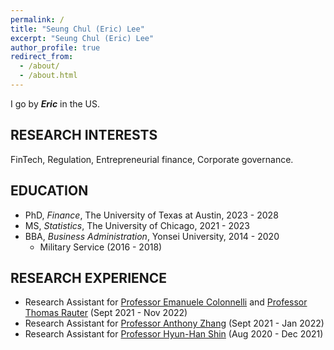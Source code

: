 ```yaml
---
permalink: /
title: "Seung Chul (Eric) Lee"
excerpt: "Seung Chul (Eric) Lee"
author_profile: true
redirect_from: 
  - /about/
  - /about.html
---
```


I go by ___Eric___ in the US.

__RESEARCH INTERESTS__
---

FinTech, Regulation, Entrepreneurial finance, Corporate governance.

__EDUCATION__
---

- PhD, _Finance_, The University of Texas at Austin, 2023 - 2028
- MS, _Statistics_, The University of Chicago, 2021 - 2023
- BBA, _Business Administration_, Yonsei University, 2014 - 2020
  - Military Service (2016 - 2018)

__RESEARCH EXPERIENCE__
---

- Research Assistant for <a href="https://emanuelecolonnelli.com/" target="_blank">Professor Emanuele Colonnelli</a> and <a href="https://thomas-rauter.com/" target="_blank">Professor Thomas Rauter</a> (Sept 2021 - Nov 2022)
- Research Assistant for <a href="https://anthonyleezhang.github.io/" target="_blank">Professor Anthony Zhang</a> (Sept 2021 - Jan 2022)
- Research Assistant for <a href="https://ysb.yonsei.ac.kr/faculty.asp?mid=n02&sOpt=&uid=32" target="_blank">Professor Hyun-Han Shin</a> (Aug 2020 - Dec 2021)
